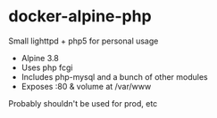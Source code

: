 # docker-alpine-php
Small lighttpd + php5 for personal usage

- Alpine 3.8
- Uses php fcgi
- Includes php-mysql and a bunch of other modules
- Exposes :80 & volume at /var/www

Probably shouldn't be used for prod, etc
